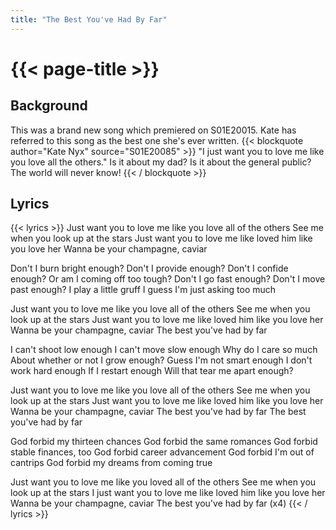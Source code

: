 ```yaml
---
title: "The Best You've Had By Far"
---
```

# {{< page-title >}}

## Background
This was a brand new song which premiered on S01E20015.  Kate has referred to this song as the best one she's ever written.
{{< blockquote author="Kate Nyx" source="S01E20085" >}}
"I just want you to love me like you love all the others."  Is it about my dad?  Is it about the general public?  The world will never know!
{{< / blockquote >}}

## Lyrics
{{< lyrics >}}
Just want you to love me like you love all of the others
See me when you look up at the stars
Just want you to love me like loved him like you love her
Wanna be your champagne, caviar

Don't I burn bright enough?
Don't I provide enough?
Don't I confide enough?
Or am I coming off too tough?
Don't I go fast enough?
Don't I move past enough?
I play a little gruff
I guess I'm just asking too much

Just want you to love me like you love all of the others
See me when you look up at the stars
Just want you to love me like loved him like you love her
Wanna be your champagne, caviar
The best you've had by far

I can't shoot low enough
I can't move slow enough
Why do I care so much
About whether or not I grow enough?
Guess I'm not smart enough
I don't work hard enough
If I restart enough
Will that tear me apart enough?

Just want you to love me like you love all of the others
See me when you look up at the stars
Just want you to love me like loved him like you love her
Wanna be your champagne, caviar
The best you've had by far
The best you've had by far

God forbid my thirteen chances
God forbid the same romances
God forbid stable finances, too
God forbid career advancement
God forbid I'm out of cantrips
God forbid my dreams from coming true

Just want you to love me like you loved all of the others
See me when you look up at the stars
I just want you to love me like loved him like you love her
Wanna be your champagne, caviar
The best you've had by far
(x4)
{{< / lyrics >}}
